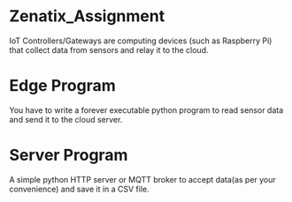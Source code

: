 # Zenatix_Assignment
IoT Controllers/Gateways are computing devices (such as Raspberry Pi)  that collect data from sensors and relay it to the cloud.

# Edge Program  
You have to write a forever executable python program to read sensor data and send it to the cloud server.
# Server Program
A simple python HTTP server or MQTT broker to accept data(as per your convenience) and save it in a CSV file.
